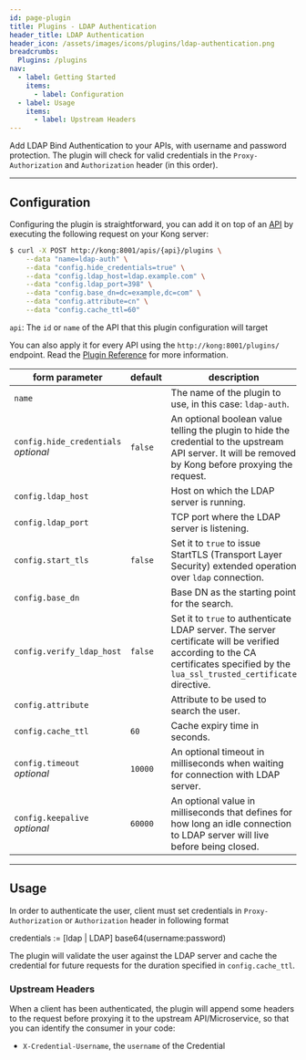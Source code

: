 ```yaml
---
id: page-plugin
title: Plugins - LDAP Authentication
header_title: LDAP Authentication
header_icon: /assets/images/icons/plugins/ldap-authentication.png
breadcrumbs:
  Plugins: /plugins
nav:
  - label: Getting Started
    items:
      - label: Configuration
  - label: Usage
    items:
      - label: Upstream Headers
---
```


Add LDAP Bind Authentication to your APIs, with username and password protection. The plugin will check for valid credentials in the `Proxy-Authorization` and `Authorization` header (in this order).

----

## Configuration

Configuring the plugin is straightforward, you can add it on top of an [API][api-object] by executing the following request on your Kong server:

```bash
$ curl -X POST http://kong:8001/apis/{api}/plugins \
    --data "name=ldap-auth" \
    --data "config.hide_credentials=true" \
    --data "config.ldap_host=ldap.example.com" \
    --data "config.ldap_port=398" \
    --data "config.base_dn=dc=example,dc=com" \
    --data "config.attribute=cn" \
    --data "config.cache_ttl=60" 
```

`api`: The `id` or `name` of the API that this plugin configuration will target

You can also apply it for every API using the `http://kong:8001/plugins/` endpoint. Read the [Plugin Reference](/docs/latest/admin-api/#add-plugin) for more information.

form parameter                           | default | description
---                                      | ---     | ---
`name`                                   |         | The name of the plugin to use, in this case: `ldap-auth`.
`config.hide_credentials`<br>*optional*  | `false` | An optional boolean value telling the plugin to hide the credential to the upstream API server. It will be removed by Kong before proxying the request.
`config.ldap_host`                       |         | Host on which the LDAP server is running.
`config.ldap_port`                       |         | TCP port where the LDAP server is listening.
`config.start_tls`                       | `false` | Set it to `true` to issue StartTLS (Transport Layer Security) extended operation over `ldap` connection.
`config.base_dn`                         |         | Base DN as the starting point for the search.
`config.verify_ldap_host`                | `false` | Set it to `true` to authenticate LDAP server. The server certificate will be verified according to the CA certificates specified by the `lua_ssl_trusted_certificate` directive.
`config.attribute`                       |         | Attribute to be used to search the user.
`config.cache_ttl`                       | `60`    | Cache expiry time in seconds.
`config.timeout`<br>*optional*           | `10000` | An optional timeout in milliseconds when waiting for connection with LDAP server.
`config.keepalive`<br>*optional*         | `60000` | An optional value in milliseconds that defines for how long an idle connection to LDAP server will live before being closed.
----

## Usage

In order to authenticate the user, client must set credentials in `Proxy-Authorization` or `Authorization` header in following format

credentials := [ldap | LDAP] base64(username:password)

The plugin will validate the user against the LDAP server and cache the credential for future requests for the duration specified in `config.cache_ttl`.

### Upstream Headers

When a client has been authenticated, the plugin will append some headers to the request before proxying it to the upstream API/Microservice, so that you can identify the consumer in your code:

* `X-Credential-Username`, the `username` of the Credential

[api-object]: /docs/latest/admin-api/#api-object
[configuration]: /docs/latest/configuration
[consumer-object]: /docs/latest/admin-api/#consumer-object
[faq-authentication]: /about/faq/#how-can-i-add-an-authentication-layer-on-a-microservice/api?
